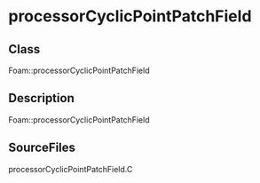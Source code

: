 # processorCyclicPointPatchField 
## Class
Foam::processorCyclicPointPatchField

## Description
Foam::processorCyclicPointPatchField

## SourceFiles
processorCyclicPointPatchField.C

